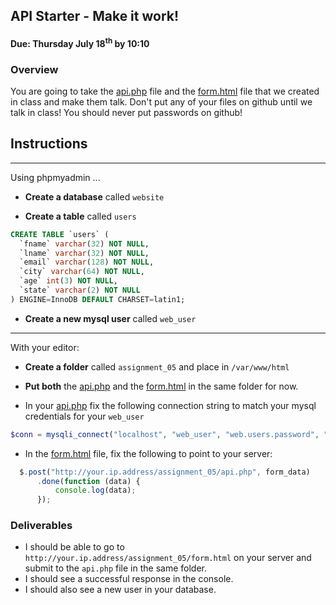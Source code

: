 ## API Starter - Make it work!
#### Due: Thursday July 18<sup>th</sup> by 10:10

### Overview

You are going to take the [api.php](./api.php) file and the [form.html](./form.html) file that we created in class and make them talk. Don't put any of your files on github until we talk in class! You should never put passwords on github!

## Instructions

---

Using phpmyadmin ...

- **Create a database** called `website`

- **Create a table** called `users`

```sql
CREATE TABLE `users` (
  `fname` varchar(32) NOT NULL,
  `lname` varchar(32) NOT NULL,
  `email` varchar(128) NOT NULL,
  `city` varchar(64) NOT NULL,
  `age` int(3) NOT NULL,
  `state` varchar(2) NOT NULL
) ENGINE=InnoDB DEFAULT CHARSET=latin1;
```

- **Create a new mysql user** called `web_user`

---

With your editor:

- **Create a folder** called `assignment_05` and place in `/var/www/html`

- **Put both** the [api.php](./api.php) and the [form.html](./form.html) in the same folder for now.

- In your [api.php](./api.php) fix the following connection string to match your mysql credentials for your `web_user`

```php
$conn = mysqli_connect("localhost", "web_user", "web.users.password", "website");
```

- In the [form.html](./form.html) file, fix the following to point to your server:

```javascript
  $.post("http://your.ip.address/assignment_05/api.php", form_data)
      .done(function (data) {
          console.log(data);
      });
```

### Deliverables

- I should be able to go to `http://your.ip.address/assignment_05/form.html` on your server and submit to the `api.php` file in the same folder.
- I should see a successful response in the console.
- I should also see a new user in your database. 
